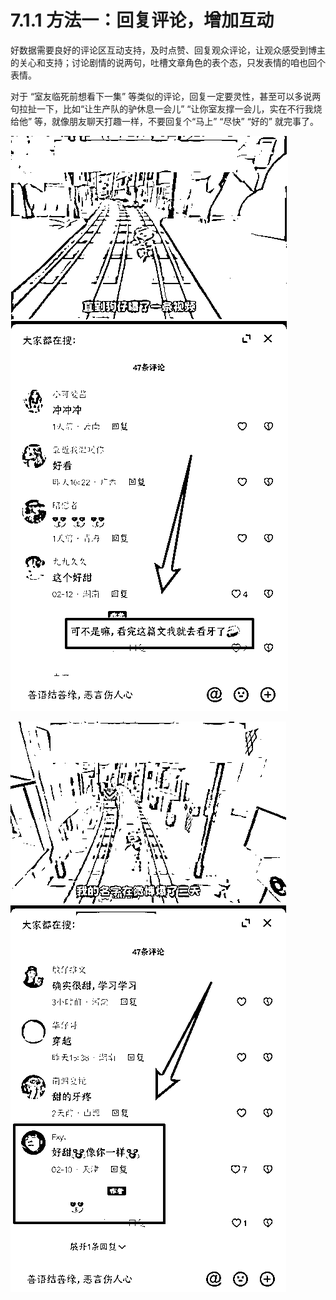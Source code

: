 # 7.1.1 方法一：回复评论，增加互动

好数据需要良好的评论区互动支持，及时点赞、回复观众评论，让观众感受到博主的关心和支持；讨论剧情的说两句，吐槽文章角色的表个态，只发表情的咱也回个表情。

对于 “室友临死前想看下一集” 等类似的评论，回复一定要灵性，甚至可以多说两句拉扯一下，比如“让生产队的驴休息一会儿” “让你室友撑一会儿，实在不行我烧给他” 等，就像朋友聊天打趣一样，不要回复个“马上” “尽快” “好的” 就完事了。

![](img/1a871bb6e97aac1ae0e548b50d37417c.png)

![](img/1532fb8cceb91f701f71e3cb49bd9afe.png)